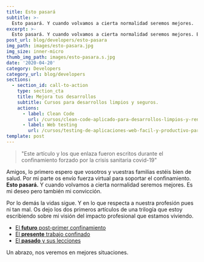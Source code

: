 ```yaml
---
title: Esto pasará
subtitle: >-
  Esto pasará. Y cuando volvamos a cierta normalidad seremos mejores.
excerpt: >-
  Esto pasará. Y cuando volvamos a cierta normalidad seremos mejores. Es mi deseo pero también mi convicción.
post_url: blog/developers/esto-pasara
img_path: images/esto-pasara.jpg
img_size: inner-micro
thumb_img_path: images/esto-pasara.s.jpg
date: '2020-04-20'
category: Developers
category_url: blog/developers
sections:
  - section_id: call-to-action
    type: section_cta
    title: Mejora tus desarrollos
    subtitle: Cursos para desarrollos limpios y seguros.
    actions:
      - label: Clean Code
        url: /cursos/clean-code-aplicado-para-desarrollos-limpios-y-rentables/
      - label: Web testing
        url: /cursos/testing-de-aplicaciones-web-facil-y-productivo-para-todos/
template: post
---
```


> "Este artículo y los que enlaza fueron escritos durante el confinamiento forzado por la crisis sanitaria covid-19"

Amigos, lo primero espero que vosotros y vuestras familias estéis bien de salud. Por mi parte os envío fuerza virtual para soportar el confinamiento. **Esto pasará.** Y cuando volvamos a cierta normalidad seremos mejores. Es mi deseo pero también mi convicción.

Por lo demás la vidas sigue. Y en lo que respecta a nuestra profesión pues ni tan mal. Os dejo los dos primeros artículos de una trilogía que estoy escribiendo sobre mi visión del impacto profesional que estamos viviendo.

- [El **futuro** post-primer confinamiento](https://www.linkedin.com/pulse/el-futuro-post-primer-confinamiento-alberto-basalo/)
- [El **presente** trabajo confinado](https://www.linkedin.com/pulse/el-presente-trabajo-confinado-alberto-basalo/)
- [El **pasado** y sus lecciones](https://www.linkedin.com/pulse/el-pasado-imperfecto-valioso-alberto-basalo/)

Un abrazo, nos veremos en mejores situaciones.
